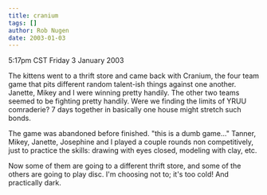 ```yaml
---
title: cranium
tags: []
author: Rob Nugen
date: 2003-01-03
---
```


<p class=date>5:17pm CST Friday 3 January 2003</p>

<p>The kittens went to a thrift store and came back with Cranium, the
four team game that pits different random talent-ish things against
one another.  Janette, Mikey and I were winning pretty handily.  The
other two teams seemed to be fighting pretty handily.  Were we finding
the limits of YRUU comraderie?  7 days together in basically one house
might stretch such bonds.</p>

<p>The game was abandoned before finished.  "this is a dumb game..."
Tanner, Mikey, Janette, Josephine and I played a couple rounds non
competitively, just to practice the skills: drawing with eyes closed,
modeling with clay, etc.</p>

<p>Now some of them are going to a different thrift store, and some of
the others are going to play disc.  I'm choosing not to; it's too
cold!  And practically dark.</p>
